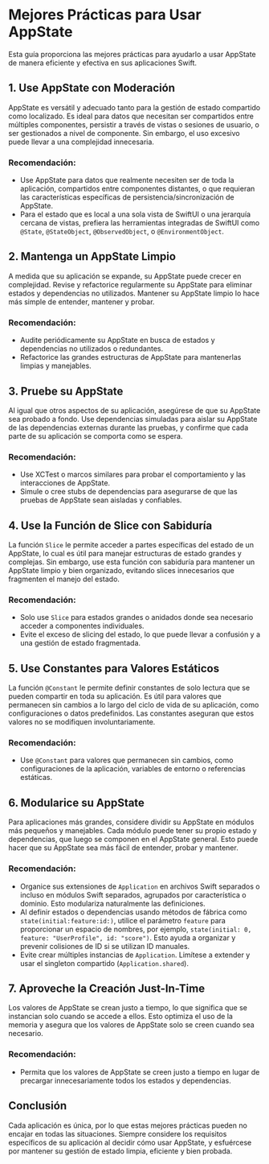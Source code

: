 # Mejores Prácticas para Usar AppState

Esta guía proporciona las mejores prácticas para ayudarlo a usar AppState de manera eficiente y efectiva en sus aplicaciones Swift.

## 1. Use AppState con Moderación

AppState es versátil y adecuado tanto para la gestión de estado compartido como localizado. Es ideal para datos que necesitan ser compartidos entre múltiples componentes, persistir a través de vistas o sesiones de usuario, o ser gestionados a nivel de componente. Sin embargo, el uso excesivo puede llevar a una complejidad innecesaria.

### Recomendación:
- Use AppState para datos que realmente necesiten ser de toda la aplicación, compartidos entre componentes distantes, o que requieran las características específicas de persistencia/sincronización de AppState.
- Para el estado que es local a una sola vista de SwiftUI o una jerarquía cercana de vistas, prefiera las herramientas integradas de SwiftUI como `@State`, `@StateObject`, `@ObservedObject`, o `@EnvironmentObject`.

## 2. Mantenga un AppState Limpio

A medida que su aplicación se expande, su AppState puede crecer en complejidad. Revise y refactorice regularmente su AppState para eliminar estados y dependencias no utilizados. Mantener su AppState limpio lo hace más simple de entender, mantener y probar.

### Recomendación:
- Audite periódicamente su AppState en busca de estados y dependencias no utilizados o redundantes.
- Refactorice las grandes estructuras de AppState para mantenerlas limpias y manejables.

## 3. Pruebe su AppState

Al igual que otros aspectos de su aplicación, asegúrese de que su AppState sea probado a fondo. Use dependencias simuladas para aislar su AppState de las dependencias externas durante las pruebas, y confirme que cada parte de su aplicación se comporta como se espera.

### Recomendación:
- Use XCTest o marcos similares para probar el comportamiento y las interacciones de AppState.
- Simule o cree stubs de dependencias para asegurarse de que las pruebas de AppState sean aisladas y confiables.

## 4. Use la Función de Slice con Sabiduría

La función `Slice` le permite acceder a partes específicas del estado de un AppState, lo cual es útil para manejar estructuras de estado grandes y complejas. Sin embargo, use esta función con sabiduría para mantener un AppState limpio y bien organizado, evitando slices innecesarios que fragmenten el manejo del estado.

### Recomendación:
- Solo use `Slice` para estados grandes o anidados donde sea necesario acceder a componentes individuales.
- Evite el exceso de slicing del estado, lo que puede llevar a confusión y a una gestión de estado fragmentada.

## 5. Use Constantes para Valores Estáticos

La función `@Constant` le permite definir constantes de solo lectura que se pueden compartir en toda su aplicación. Es útil para valores que permanecen sin cambios a lo largo del ciclo de vida de su aplicación, como configuraciones o datos predefinidos. Las constantes aseguran que estos valores no se modifiquen involuntariamente.

### Recomendación:
- Use `@Constant` para valores que permanecen sin cambios, como configuraciones de la aplicación, variables de entorno o referencias estáticas.

## 6. Modularice su AppState

Para aplicaciones más grandes, considere dividir su AppState en módulos más pequeños y manejables. Cada módulo puede tener su propio estado y dependencias, que luego se componen en el AppState general. Esto puede hacer que su AppState sea más fácil de entender, probar y mantener.

### Recomendación:
- Organice sus extensiones de `Application` en archivos Swift separados o incluso en módulos Swift separados, agrupados por característica o dominio. Esto modulariza naturalmente las definiciones.
- Al definir estados o dependencias usando métodos de fábrica como `state(initial:feature:id:)`, utilice el parámetro `feature` para proporcionar un espacio de nombres, por ejemplo, `state(initial: 0, feature: "UserProfile", id: "score")`. Esto ayuda a organizar y prevenir colisiones de ID si se utilizan ID manuales.
- Evite crear múltiples instancias de `Application`. Limítese a extender y usar el singleton compartido (`Application.shared`).

## 7. Aproveche la Creación Just-In-Time

Los valores de AppState se crean justo a tiempo, lo que significa que se instancian solo cuando se accede a ellos. Esto optimiza el uso de la memoria y asegura que los valores de AppState solo se creen cuando sea necesario.

### Recomendación:
- Permita que los valores de AppState se creen justo a tiempo en lugar de precargar innecesariamente todos los estados y dependencias.

## Conclusión

Cada aplicación es única, por lo que estas mejores prácticas pueden no encajar en todas las situaciones. Siempre considere los requisitos específicos de su aplicación al decidir cómo usar AppState, y esfuércese por mantener su gestión de estado limpia, eficiente y bien probada.

